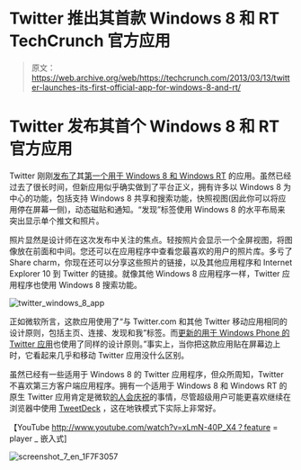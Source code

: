 # Twitter 推出其首款 Windows 8 和 RT TechCrunch 官方应用

> 原文：<https://web.archive.org/web/https://techcrunch.com/2013/03/13/twitter-launches-its-first-official-app-for-windows-8-and-rt/>

# Twitter 发布其首个 Windows 8 和 RT 官方应用

Twitter 刚刚[发布了](https://web.archive.org/web/20221006100915/http://blog.twitter.com/2013/03/welcome-twitter-for-windows-8.html)其[第一个用于 Windows 8 和 Windows RT](https://web.archive.org/web/20221006100915/http://apps.microsoft.com/windows/app/twitter/8289549f-9bae-4d44-9a5c-63d9c3a79f35) 的应用。虽然已经过去了很长时间，但新应用似乎确实做到了平台正义，拥有许多以 Windows 8 为中心的功能，包括支持 Windows 8 共享和搜索功能，快照视图(因此你可以将应用停在屏幕一侧)，动态磁贴和通知。“发现”标签使用 Windows 8 的水平布局来突出显示单个推文和照片。

照片显然是设计师在这次发布中关注的焦点。轻按照片会显示一个全屏视图，将图像放在前面和中间。您还可以在应用程序中查看您最喜欢的用户的照片库。多亏了 Share charm，你现在还可以分享这些照片的链接，以及其他应用程序和 Internet Explorer 10 到 Twitter 的链接。就像其他 Windows 8 应用程序一样，Twitter 应用程序也使用 Windows 8 搜索功能。

![twitter_windows_8_app](img/bc71ca59c41d53540d0d46dff3aef4c2.png)

正如微软所言，这款应用使用了“与 Twitter.com 和其他 Twitter 移动应用相同的设计原则，包括主页、连接、发现和我”标签。而[更新的用于 Windows Phone 的 Twitter 应用](https://web.archive.org/web/20221006100915/http://blog.twitter.com/2013/02/an-update-to-twitter-for-windows-phone.html)也使用了同样的设计原则。”事实上，当你把这款应用贴在屏幕边上时，它看起来几乎和移动 Twitter 应用没什么区别。

虽然已经有一些适用于 Windows 8 的 Twitter 应用程序，但众所周知，Twitter 不喜欢第三方客户端应用程序。拥有一个适用于 Windows 8 和 Windows RT 的原生 Twitter 应用肯定是微软[的人会庆祝](https://web.archive.org/web/20221006100915/http://blogs.windows.com/windows/b/windowsexperience/archive/2013/03/13/twitter-for-windows-8-now-available-in-the-windows-store.aspx)的事情，尽管超级用户可能更喜欢继续在浏览器中使用 [TweetDeck](https://web.archive.org/web/20221006100915/http://tweetdeck.com/) ，这在地铁模式下实际上非常好。

【YouTube http://www.youtube.com/watch?v=xLmN-40P_X4？feature = player _ 嵌入式]

![screenshot_7_en_1F7F3057](img/54de3a3433ffb834f8f586477dd8ddf5.png)